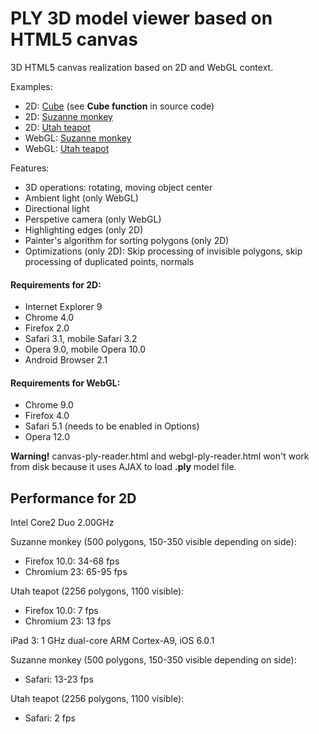 PLY 3D model viewer based on HTML5 canvas
=========================================

3D HTML5 canvas realization based on 2D and WebGL context.

Examples:
* 2D: [Cube](http://gnomeby.github.com/canvas3D/canvas-3d-cube.html) (see **Cube function** in source code)
* 2D: [Suzanne monkey](http://gnomeby.github.com/canvas3D/canvas-ply-reader.html?file=monkey.ply)
* 2D: [Utah teapot](http://gnomeby.github.com/canvas3D/canvas-ply-reader.html?file=teapot.ply)
* WebGL: [Suzanne monkey](http://gnomeby.github.com/canvas3D/webgl-ply-reader.html?file=monkey.ply)
* WebGL: [Utah teapot](http://gnomeby.github.com/canvas3D/webgl-ply-reader.html?file=teapot.ply)

Features:
* 3D operations: rotating, moving object center
* Ambient light (only WebGL)
* Directional light
* Perspetive camera (only WebGL)
* Highlighting edges (only 2D)
* Painter's algorithm for sorting polygons (only 2D)
* Optimizations (only 2D): Skip processing of invisible polygons, skip processing of duplicated points, normals

#### Requirements for 2D:
* Internet Explorer 9
* Chrome 4.0
* Firefox 2.0
* Safari 3.1, mobile Safari 3.2
* Opera 9.0, mobile Opera 10.0
* Android Browser 2.1

#### Requirements for WebGL:
* Chrome 9.0
* Firefox 4.0
* Safari 5.1 (needs to be enabled in Options)
* Opera 12.0

**Warning!** canvas-ply-reader.html and webgl-ply-reader.html won't work from disk because it uses AJAX to load **.ply** model file.

Performance for 2D
------------------

Intel Core2 Duo 2.00GHz

Suzanne monkey (500 polygons, 150-350 visible depending on side):
* Firefox 10.0: 34-68 fps
* Chromium 23: 65-95 fps

Utah teapot (2256 polygons, 1100 visible):
* Firefox 10.0: 7 fps
* Chromium 23: 13 fps

iPad 3: 1 GHz dual-core ARM Cortex-A9, iOS 6.0.1

Suzanne monkey (500 polygons, 150-350 visible depending on side):
* Safari: 13-23 fps

Utah teapot (2256 polygons, 1100 visible):
* Safari: 2 fps
